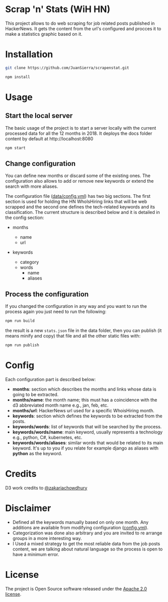 # Scrap 'n' Stats (WiH HN)
This project allows to do web scraping for job related posts published in HackerNews.  It gets the content from the url's configured and procces it to make a statistics graphic based on it.

# Installation
```sh
git clone https://github.com/JuanSierra/scrapenstat.git

npm install
```

# Usage

## Start the local server
The basic usage of the project is to start a server locally with the current processed data for all the 12 months in 2018.  It deploys the docs folder content by default at http://localhost:8080

```sh
npm start
```

## Change configuration
You can define new months or discard some of the existing ones.  The configuration also allows to add or remove new keywords or extend the search with more aliases.

The configuration file ([data/config.yml](https://github.com/JuanSierra/scrapenstat/blob/master/data/config.yml)) has two big sections.  The first section is used for holding the HN WhoIsHiring links that will be web scrapped and the second one defines the tech-related keywords and its classification.
The current structure is described below and it is detailed in the config section:

* months
  * name
  * url

* keywords
  * category
  * words
      * name
      * aliases

## Process the configuration
If you changed the configuration in any way and you want to run the process again you just need to run the following:

```sh
npm run build
```

the result is a new `stats.json` file in the data folder, then you can publish (it means minify and copy) that file and all the other static files with:

```sh
npm run publish
```

# Config
Each configuration part is described below:

  * **months**: section which describes the months and links whose data is going to be extracted.
  * **months/name**: the month name; this must has a coincidence with the d3 abbreviated month name e.g., jan, feb, etc.
  * **months/url**: HackerNews url used for a specific WhoisHiring month. 
  * **keywords**: section which defines the keywords to be extracted from the posts.
  * **keywords/words**: list of keywords that will be searched by the process.
  * **keywords/words/name**: main keyword, usually represents a technology e.g., python, C#, kubernetes, etc.
  * **keywords/words/aliases**: similar words that would be related to its main keyword. It's up to you if you relate for example django as aliases with **python** as the keyword.

# Credits
D3 work credits to [@zakariachowdhury](https://github.com/zakariachowdhury)

# Disclaimer
* Defined all the keywords manually based on only one month.  Any additions are available from modifying configuration ([config.yml](https://github.com/JuanSierra/scrapenstat/blob/master/data/config.yml)).
* Categorization was done also arbitrary and you are invited to re arrange groups in a more interesting way.
* I Used a mixed strategy to get the most reliable data from the job posts content, we are talking about natural language so the process is open to have a minimum error.

# License
The project is Open Source software released under the [Apache 2.0 license](https://github.com/JuanSierra/scrapenstat/blob/master/LICENSE).
